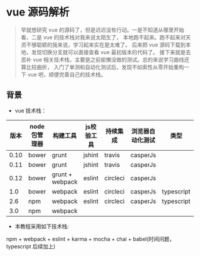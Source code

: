 # vue 源码解析
> 早就想研究 vue 的源码了，但是迟迟没有行动。一是不知道从哪里开始看，二是 vue 的技术栈对我来说太陌生了，
> 本地跑不起来。跑不起来对天资不够聪颖的我来说，学习起来实在是太难了。
> 后来把 vue 源码下载到本地，发现切换分支就可以直接查看 vue 最初版本的代码了。
> 接下来就是去恶补 vue 相关技术栈，主要是之前偷懒没做的测试。总的来说学习曲线还算比较曲折，
> 入门了单测和自动化测试后，发现不如索性从零开始重构一下 vue 吧，顺便完善自己的技术栈。

## 背景
- vue 技术栈：

版本| node 包管理器 | 构建工具 | js校验工具 | 持续集成 | 浏览器自动化测试 | 类型 | 兼容性 | 单元测试
---|---|---|---|---|---|---|---|---
0.10 | bower | grunt | jshint | travis | casperJs | | mocha
0.11| bower | grunt | jshint | travis | casperJs | | mocha
0.12| bower | grunt + webpack | eslint | circleci | casperJs | | mocha
1.0| bower | webpack | eslint | circleci | casperJs | typescript | babel | mocha
2.6| npm | webpack | eslint | circleci | casperJs | typescript | babel | mocha
3.0| npm | webpack |

- 本教程采用如下技术栈: 

npm + webpack + eslint + karma + mocha + chai + babel(时间问题，typescript 后续加上)
